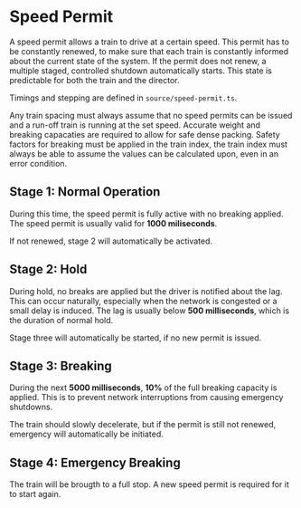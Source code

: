 # Speed Permit
A speed permit allows a train to drive at a certain speed.
This permit has to be constantly renewed, to make sure that each train is constantly informed about the current state of the system.
If the permit does not renew, a multiple staged, controlled shutdown automatically starts.
This state is predictable for both the train and the director.

Timings and stepping are defined in `source/speed-permit.ts`.

Any train spacing must always assume that no speed permits can be issued and a run-off train is running at the set speed.
Accurate weight and breaking capacaties are required to allow for safe dense packing.
Safety factors for breaking must be applied in the train index, the train index must always be able to assume the values can be calculated upon, even in an error condition.

## Stage 1: Normal Operation
During this time, the speed permit is fully active with no breaking applied.
The speed permit is usually valid for **1000 miliseconds**.

If not renewed, stage 2 will automatically be activated.

## Stage 2: Hold
During hold, no breaks are applied but the driver is notified about the lag.
This can occur naturally, especially when the network is congested or a small delay is induced.
The lag is usually below **500 milliseconds**, which is the duration of normal hold.

Stage three will automatically be started, if no new permit is issued.

## Stage 3: Breaking
During the next **5000 milliseconds**, **10%** of the full breaking capacity is applied.
This is to prevent network interruptions from causing emergency shutdowns.

The train should slowly decelerate, but if the permit is still not renewed, emergency will automatically be initiated.

## Stage 4: Emergency Breaking
The train will be brougth to a full stop.
A new speed permit is required for it to start again.
